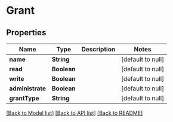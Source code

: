 # Grant
## Properties

| Name | Type | Description | Notes |
|------------ | ------------- | ------------- | -------------|
| **name** | **String** |  | [default to null] |
| **read** | **Boolean** |  | [default to null] |
| **write** | **Boolean** |  | [default to null] |
| **administrate** | **Boolean** |  | [default to null] |
| **grantType** | **String** |  | [default to null] |

[[Back to Model list]](../README.md#documentation-for-models) [[Back to API list]](../README.md#documentation-for-api-endpoints) [[Back to README]](../README.md)

